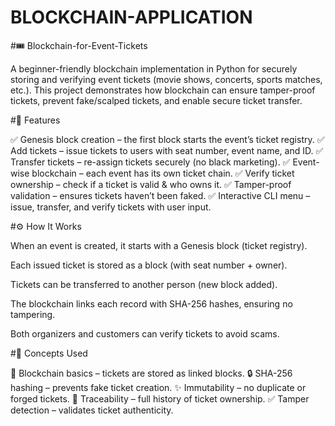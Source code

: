 # BLOCKCHAIN-APPLICATION

#🎟 Blockchain-for-Event-Tickets

A beginner-friendly blockchain implementation in Python for securely storing and verifying event tickets (movie shows, concerts, sports matches, etc.).
This project demonstrates how blockchain can ensure tamper-proof tickets, prevent fake/scalped tickets, and enable secure ticket transfer.

#🚀 Features

✅ Genesis block creation – the first block starts the event’s ticket registry.
✅ Add tickets – issue tickets to users with seat number, event name, and ID.
✅ Transfer tickets – re-assign tickets securely (no black marketing).
✅ Event-wise blockchain – each event has its own ticket chain.
✅ Verify ticket ownership – check if a ticket is valid & who owns it.
✅ Tamper-proof validation – ensures tickets haven’t been faked.
✅ Interactive CLI menu – issue, transfer, and verify tickets with user input.

#⚙ How It Works

When an event is created, it starts with a Genesis block (ticket registry).

Each issued ticket is stored as a block (with seat number + owner).

Tickets can be transferred to another person (new block added).

The blockchain links each record with SHA-256 hashes, ensuring no tampering.

Both organizers and customers can verify tickets to avoid scams.

#🔑 Concepts Used

🧱 Blockchain basics – tickets are stored as linked blocks.
🔒 SHA-256 hashing – prevents fake ticket creation.
✨ Immutability – no duplicate or forged tickets.
📜 Traceability – full history of ticket ownership.
✅ Tamper detection – validates ticket authenticity.
